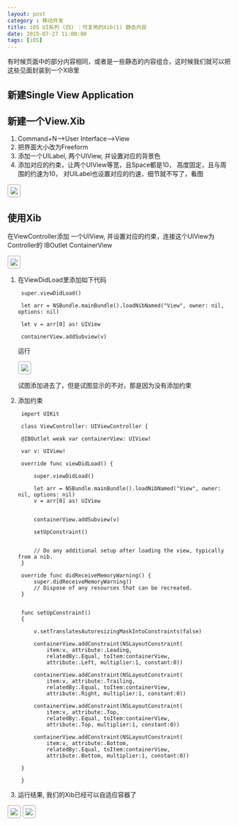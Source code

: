 ```yaml
---
layout: post
category : 移动开发
title: iOS UI系列 (四) ：可复用的Xib(1) 静态内容 
date: 2015-07-27 11:00:00
tags: [iOS]
---
```

<style>
img {
  max-width: 700px;
  border: solid 2px #ccc;
  padding: 5px;
  border-radius:5px;
}
</style>




有时候页面中的部分内容相同，或者是一些静态的内容组合，这时候我们就可以把这些见面封装到一个XIB里

## 新建Single View Application

## 新建一个View.Xib

1. Command+N-->User Interface-->View
2. 把界面大小改为Freeform
3. 添加一个UILabel, 两个UIView, 并设置对应的背景色
4. 添加对应的约束，让两个UIView等宽，且Space都是10， 高度固定，且与周围的约速为10， 对UILabel也设置对应的约速，细节就不写了，看图

<img src="/assets/images/ios/UI/4/1.png" />


## 使用Xib

在ViewController添加 一个UIView, 并设置对应的约束，连接这个UIView为Controller的 IBOutlet ContainerView


<img src="/assets/images/ios/UI/4/2.png" />

1. 在ViewDidLoad里添加如下代码


		super.viewDidLoad()
		        
		let arr = NSBundle.mainBundle().loadNibNamed("View", owner: nil, options: nil)

		let v = arr[0] as! UIView
		        
		containerView.addSubview(v)


	运行

	<img src="/assets/images/ios/UI/4/3.png" />

	试图添加进去了，但是试图显示的不对，那是因为没有添加约束
	
2. 添加约束



		import UIKit

		class ViewController: UIViewController {
    
	    @IBOutlet weak var containerView: UIView!
	    
	    var v: UIView!
	    
	    override func viewDidLoad() {
	        
	        super.viewDidLoad()
	        
	        let arr = NSBundle.mainBundle().loadNibNamed("View", owner: nil, options: nil)
	        v = arr[0] as! UIView
	        
	        
	        containerView.addSubview(v)
	        
	        setUpConstraint()
	        
	        
	        // Do any additional setup after loading the view, typically from a nib.
	    }
	    
	    override func didReceiveMemoryWarning() {
	        super.didReceiveMemoryWarning()
	        // Dispose of any resources that can be recreated.
	    }
	    
	    
	    func setUpConstraint()
	    {
	        
	        v.setTranslatesAutoresizingMaskIntoConstraints(false)
	        
	        containerView.addConstraint(NSLayoutConstraint(
	            item:v, attribute:.Leading,
	            relatedBy:.Equal, toItem:containerView,
	            attribute:.Left, multiplier:1, constant:0))
	        
	        containerView.addConstraint(NSLayoutConstraint(
	            item:v, attribute:.Trailing,
	            relatedBy:.Equal, toItem:containerView,
	            attribute:.Right, multiplier:1, constant:0))
	        
	        containerView.addConstraint(NSLayoutConstraint(
	            item:v, attribute:.Top,
	            relatedBy:.Equal, toItem:containerView,
	            attribute:.Top, multiplier:1, constant:0))
	        
	        containerView.addConstraint(NSLayoutConstraint(
	            item:v, attribute:.Bottom,
	            relatedBy:.Equal, toItem:containerView,
	            attribute:.Bottom, multiplier:1, constant:0))
	        
	    }	    
	    
		}

	
3. 运行结果, 我们的Xib已经可以自适应容器了

<img src="/assets/images/ios/UI/4/4.png" />
<img src="/assets/images/ios/UI/4/5.png"/>


    
    